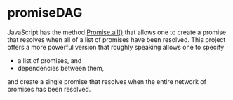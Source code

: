 # promiseDAG

JavaScript has the method [Promise.all()](https://developer.mozilla.org/en-US/docs/Web/JavaScript/Reference/Global_Objects/Promise/all)
that allows one to create a promise that resolves when all of a list of promises have been resolved.
This project offers a more powerful version that roughly speaking allows one to specify

- a list of promises, and
- dependencies between them,

and create a single promise that resolves when the entire network of promises has been resolved.
